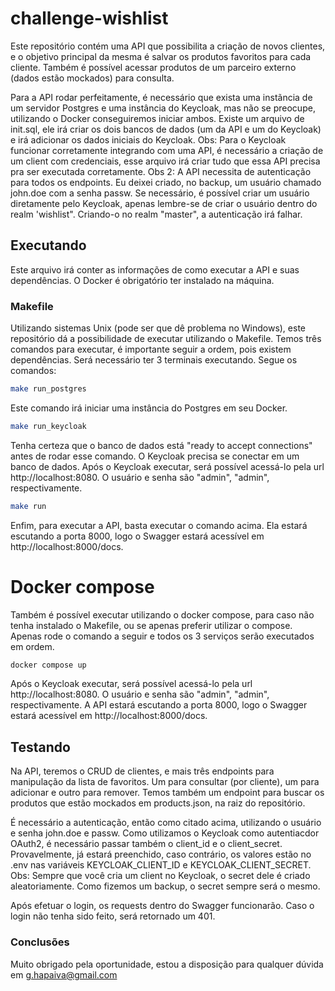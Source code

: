 # challenge-wishlist
Este repositório contém uma API que possibilita a criação de novos clientes, e o objetivo principal da mesma é salvar os produtos favoritos para cada cliente. Também é possível acessar produtos de um parceiro externo (dados estão mockados) para consulta.

Para a API rodar perfeitamente, é necessário que exista uma instãncia de um servidor Postgres e uma instância do Keycloak, mas não se preocupe, utilizando o Docker conseguiremos iniciar ambos. Existe um arquivo de init.sql, ele irá criar os dois bancos de dados (um da API e um do Keycloak) e irá adicionar os dados iniciais do Keycloak.
Obs: Para o Keycloak funcionar corretamente integrando com uma API, é necessário a criação de um client com credenciais, esse arquivo irá criar tudo que essa API precisa pra ser executada corretamente.
Obs 2: A API necessita de autenticação para todos os endpoints. Eu deixei criado, no backup, um usuário chamado john.doe com a senha passw. Se necessário, é possível criar um usuário diretamente pelo Keycloak, apenas lembre-se de criar o usuário dentro do realm 'wishlist". Criando-o no realm "master", a autenticação irá falhar.

## Executando
Este arquivo irá conter as informações de como executar a API e suas dependências.
O Docker é obrigatório ter instalado na máquina.

### Makefile
Utilizando sistemas Unix (pode ser que dê problema no Windows), este repositório dá a possibilidade de executar utilizando o Makefile.
Temos três comandos para executar, é importante seguir a ordem, pois existem dependências. Será necessário ter 3 terminais executando.
Segue os comandos:
```bash
make run_postgres
```
Este comando irá iniciar uma instância do Postgres em seu Docker.

```bash
make run_keycloak
```
Tenha certeza que o banco de dados está "ready to accept connections" antes de rodar esse comando. O Keycloak precisa se conectar em um banco de dados.
Após o Keycloak executar, será possível acessá-lo pela url http://localhost:8080. O usuário e senha são "admin", "admin", respectivamente.

```bash
make run
```
Enfim, para executar a API, basta executar o comando acima. Ela estará escutando a porta 8000, logo o Swagger estará acessível em http://localhost:8000/docs.


# Docker compose
Também é possível executar utilizando o docker compose, para caso não tenha instalado o Makefile, ou se apenas preferir utilizar o compose.
Apenas rode o comando a seguir e todos os 3 serviços serão executados em ordem.
```bash
docker compose up
```
Após o Keycloak executar, será possível acessá-lo pela url http://localhost:8080. O usuário e senha são "admin", "admin", respectivamente.
A API estará escutando a porta 8000, logo o Swagger estará acessível em http://localhost:8000/docs.

## Testando
Na API, teremos o CRUD de clientes, e mais três endpoints para manipulação da lista de favoritos. Um para consultar (por cliente), um para adicionar e outro para remover. Temos também um endpoint para buscar os produtos que estão mockados em products.json, na raiz do repositório.

É necessário a autenticação, então como citado acima, utilizando o usuário e senha john.doe e passw. Como utilizamos o Keycloak como autentiacdor OAuth2, é necessário passar também o client_id e o client_secret. Provavelmente, já estará preenchido, caso contrário, os valores estão no .env nas variáveis KEYCLOAK_CLIENT_ID e KEYCLOAK_CLIENT_SECRET.
Obs: Sempre que você cria um client no Keycloak, o secret dele é criado aleatoriamente. Como fizemos um backup, o secret sempre será o mesmo.

Após efetuar o login, os requests dentro do Swagger funcionarão. Caso o login não tenha sido feito, será retornado um 401.

### Conclusões
Muito obrigado pela oportunidade, estou a disposição para qualquer dúvida em g.hapaiva@gmail.com
